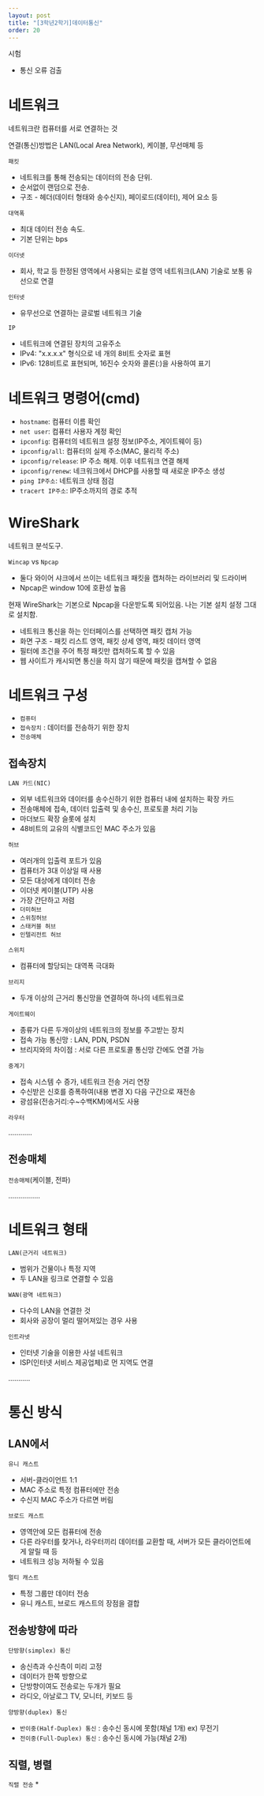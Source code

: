 ```yaml
---
layout: post
title: "[3학년2학기]데이터통신"
order: 20
---
```


시험
* 통신 오류 검출

# 네트워크

네트워크란 컴퓨터를 서로 연결하는 것

연결(통신)방법은 LAN(Local Area Network), 케이블, 무선매체 등

`패킷`
* 네트워크를 통해 전송되는 데이터의 전송 단위. 
* 순서없이 랜덤으로 전송.
* 구조 - 헤더(데이터 형태와 송수신지), 페이로드(데이터), 제어 요소 등

`대역폭`
* 최대 데이터 전송 속도. 
* 기본 단위는 bps

`이더넷`
* 회사, 학교 등 한정된 영역에서 사용되는 로컬 영역 네트워크(LAN) 기술로 보통 유선으로 연결

`인터넷`
* 유무선으로 연결하는 글로벌 네트워크 기술

`IP`
* 네트워크에 연결된 장치의 고유주소
* IPv4: "x.x.x.x" 형식으로 네 개의 8비트 숫자로 표현
* IPv6: 128비트로 표현되며, 16진수 숫자와 콜론(:)을 사용하여 표기

# 네트워크 명령어(cmd)

* `hostname`: 컴퓨터 이름 확인
* `net user`: 컴퓨터 사용자 계정 확인
* `ipconfig`: 컴퓨터의 네트워크 설정 정보(IP주소, 게이트웨이 등)
* `ipconfig/all`: 컴퓨터의 실제 주소(MAC, 물리적 주소)
* `ipconfig/release`: IP 주소 해제. 이후 네트워크 연결 해제
* `ipconfig/renew`: 네크워크에서 DHCP를 사용할 때 새로운 IP주소 생성
* `ping IP주소`: 네트워크 상태 점검  
* `tracert IP주소`: IP주소까지의 경로 추적

# WireShark

네트워크 분석도구.

`Wincap` vs `Npcap`
* 둘다 와이어 샤크에서 쓰이는 네트워크 패킷을 캡처하는 라이브러리 및 드라이버
* Npcap은 window 10에 호환성 높음

현재 WireShark는 기본으로 Npcap을 다운받도록 되어있음. 나는 기본 설치 설정 그대로 설치함.

- 네트워크 통신을 하는 인터페이스를 선택하면 패킷 캡처 가능
- 화면 구조 - 패킷 리스트 영역, 패킷 상세 영역, 패킷 데이터 영역
- 필터에 조건을 주어 특정 패킷만 캡처하도록 할 수 있음
- 웹 사이트가 캐시되면 통신을 하지 않기 때문에 패킷을 캡쳐할 수 없음

# 네트워크 구성

* `컴퓨터`
* `접속장치` : 데이터를 전송하기 위한 장치
* `전송매체`

## 접속장치

`LAN 카드(NIC)`
* 외부 네트워크와 데이터를 송수신하기 위한 컴퓨터 내에 설치하는 확장 카드
* 전송매체에 접속, 데이터 입출력 및 송수신, 프로토콜 처리 기능
* 마더보드 확장 슬롯에 설치
* 48비트의 교유의 식별코드인 MAC 주소가 있음

`허브`
* 여러개의 입출력 포트가 있음
* 컴퓨터가 3대 이상일 때 사용
* 모든 대상에게 데이터 전송
* 이더넷 케이블(UTP) 사용
* 가장 간단하고 저렴
* `더미허브`
* `스위칭허브` 
* `스태커블 허브`
* `인텔리전트 허브`

`스위치`
* 컴퓨터에 할당되는 대역폭 극대화

`브리지`
* 두개 이상의 근거리 통신망을 연결하여 하나의 네트워크로

`게이트웨이`
* 종류가 다른 두개이상의 네트워크의 정보를 주고받는 장치
* 접속 가능 통신망 : LAN, PDN, PSDN
* 브리지와의 차이점 : 서로 다른 프로토콜 통신망 간에도 연결 가능

`중계기`
* 접속 시스템 수 증가, 네트워크 전송 거리 연장
* 수신받은 신호를 증폭하여(내용 변경 X) 다음 구간으로 재전송
* 광섬유(전송거리:수~수백KM)에서도 사용

`라우터`

............

## 전송매체

`전송매체`(케이블, 전파)


................




# 네트워크 형태

`LAN(근거리 네트워크)`
* 범위가 건물이나 특정 지역
* 두 LAN을 링크로 연결할 수 있음

`WAN(광역 네트워크)`
* 다수의 LAN을 연결한 것
* 회사와 공장이 멀리 떨어져있는 경우 사용

`인트라넷`
* 인터넷 기술을 이용한 사설 네트워크
* ISP(인터넷 서비스 제공업체)로 먼 지역도 연결


...........




# 통신 방식

## LAN에서

`유니 캐스트` 
* 서버-클라이언트 1:1
* MAC 주소로 특정 컴퓨터에만 전송
* 수신지 MAC 주소가 다르면 버림 

`브로드 캐스트` 
* 영역안에 모든 컴퓨터에 전송
* 다른 라우터를 찾거나, 라우터끼리 데이터를 교환할 때, 서버가 모든 클라이언트에게 알릴 때 등
* 네트워크 성능 저하될 수 있음

`멀티 캐스트`
* 특정 그룹만 데이터 전송
* 유니 캐스트, 브로드 캐스트의 장점을 결합

## 전송방향에 따라

`단방향(simplex) 통신`
* 송신측과 수신측이 미리 고정
* 데이터가 한쪽 방향으로
* 단방향이여도 전송로는 두개가 필요
* 라디오, 아날로그 TV, 모니터, 키보드 등

`양방향(duplex) 통신`
* `반이중(Half-Duplex) 통신` : 송수신 동시에 못함(채널 1개) ex) 무전기
* `전이중(Full-Duplex) 통신` : 송수신 동시에 가능(채널 2개)

## 직렬, 병렬

`직렬 전송`
* 











